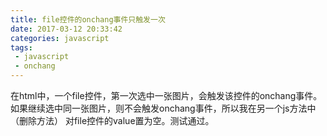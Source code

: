 ```yaml
---
title: file控件的onchang事件只触发一次
date: 2017-03-12 20:33:42
categories: javascript
tags:
 - javascript
 - onchang
---
```

在html中，一个file控件，第一次选中一张图片，会触发该控件的onchang事件。
如果继续选中同一张图片，则不会触发onchang事件，所以我在另一个js方法中（删除方法）
对file控件的value置为空。测试通过。

